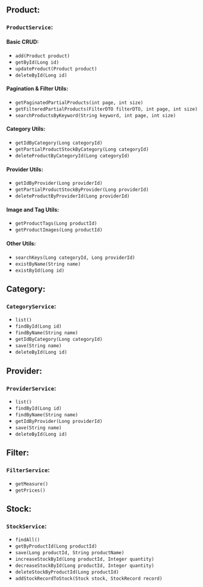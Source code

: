 ## Product:
### `ProductService`:
#### Basic CRUD:
- `add(Product product)`
- `getById(Long id)`
- `updateProduct(Product product)`
- `deleteById(Long id)`
#### Pagination & Filter Utils:
- `getPaginatedPartialProducts(int page, int size)`
- `getFilteredPartialProducts(FilterDTO filterDTO, int page, int size)`
- `searchProductsByKeyword(String keyword, int page, int size)`
#### Category Utils:
- `getIdByCategory(Long categoryId)`
- `getPartialProductStockByCategory(Long categoryId)`
- `deleteProductByCategoryId(Long categoryId)`
#### Provider Utils:
- `getIdByProvider(Long providerId)`
- `getPartialProductStockByProvider(Long providerId)`
- `deleteProductByProviderId(Long providerId)`
#### Image and Tag Utils:
- `getProductTags(Long productId)`
- `getProductImages(Long productId)`
#### Other Utils:
- `searchKeys(Long categoryId, Long providerId)`
- `existByName(String name)`
- `existById(Long id)`
## Category:
### `CategoryService`:
- `list()`
- `findById(Long id)`
- `findByName(String name)`
- `getIdByCategory(Long categoryId)`
- `save(String name)`
- `deleteById(Long id)`
## Provider:
### `ProviderService`:
- `list()`
- `findById(Long id)`
- `findByName(String name)`
- `getIdByProvider(Long providerId)`
- `save(String name)`
- `deleteById(Long id)`
## Filter:
### `FilterService`:
- `getMeasure()`
- `getPrices()`
## Stock:
### `StockService`:
- `findAll()`
- `getByProductId(Long productId)`
- `save(Long productId, String productName)`
- `increaseStockById(Long productId, Integer quantity)`
- `decreaseStockById(Long productId, Integer quantity)`
- `deleteStockByProductId(Long productId)`
- `addStockRecordToStock(Stock stock, StockRecord record)`